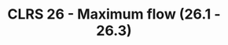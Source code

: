 ---
title: "CLRS 26 - Maximum flow (26.1 - 26.3)"
published: true
morea_id: reading-cormen-26
morea_summary: "Flow networks, Ford-Fulkerson method, Maximum bipartite matching."
morea_type: reading
morea_sort_order: 4
morea_url: http://mitpress.mit.edu/books/introduction-algorithms
morea_labels:
 - Textbook
 - 29 pages
---